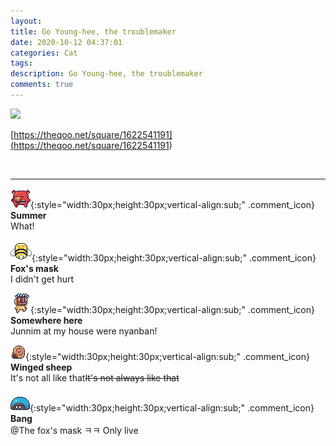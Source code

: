 ```yaml
---
layout: 
title: Go Young-hee, the troublemaker
date: 2020-10-12 04:37:01
categories: Cat
tags: 
description: Go Young-hee, the troublemaker
comments: true
---
```


![](https://blog.kakaocdn.net/dn/NCaDC/btqKwRTC38s/m4CACwKxmPQs2VyF1y67q0/img.jpg)

[https://theqoo.net/square/1622541191](<https://theqoo.net/square/1622541191>)

​

* * *

![comment](/assets/character/pig.png){:style="width:30px;height:30px;vertical-align:sub;" .comment_icon} **Summer**  
What!   
  
![comment](/assets/character/bee.png){:style="width:30px;height:30px;vertical-align:sub;" .comment_icon} **Fox's mask**  
I didn't get hurt   
  
![comment](/assets/character/mask.png){:style="width:30px;height:30px;vertical-align:sub;" .comment_icon} **Somewhere here**  
Junnim at my house were nyanban!   
  
![comment](/assets/character/snail.png){:style="width:30px;height:30px;vertical-align:sub;" .comment_icon} **Winged sheep**  
It's not all like that~~It's not always like that~~   
  
![comment](/assets/character/turtle.png){:style="width:30px;height:30px;vertical-align:sub;" .comment_icon} **Bang**  
@The fox's mask ㅋㅋ Only live  
  

